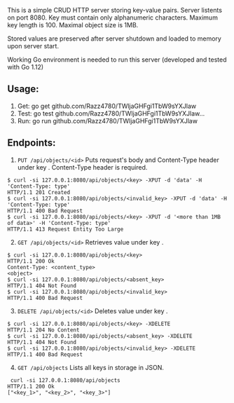 This is a simple CRUD HTTP server storing key-value pairs.
Server listents on port 8080.
Key must contain only alphanumeric characters. Maximum key length is 100.
Maximal object size is 1MB.

Stored values are preserved after server shutdown and loaded to memory upon server start.

Working Go environment is needed to run this server (developed and tested with Go 1.12)

## Usage:
1. Get: go get github.com/Razz4780/TWljaGHFgi1TbW9sYXJlaw
2. Test: go test github.com/Razz4780/TWljaGHFgi1TbW9sYXJlaw...
3. Run: go run github.com/Razz4780/TWljaGHFgi1TbW9sYXJlaw

## Endpoints:

1. ```PUT /api/objects/<id>```
Puts request's body and Content-Type header under key <id>.
Content-Type header is required.
```
$ curl -si 127.0.0.1:8080/api/objects/<key> -XPUT -d 'data' -H 'Content-Type: type'
HTTP/1.1 201 Created
$ curl -si 127.0.0.1:8080/api/objects/<invalid_key> -XPUT -d 'data' -H 'Content-Type: type'
HTTP/1.1 400 Bad Request
$ curl -si 127.0.0.1:8080/api/objects/<key> -XPUT -d '<more than 1MB of data>' -H 'Content-Type: type'
HTTP/1.1 413 Request Entity Too Large
```

2. ```GET /api/objects/<id>```
Retrieves value under key <id>.
```
$ curl -si 127.0.0.1:8080/api/objects/<key>
HTTP/1.1 200 Ok
Content-Type: <content_type>
<object>
$ curl -si 127.0.0.1:8080/api/objects/<absent_key>
HTTP/1.1 404 Not Found
$ curl -si 127.0.0.1:8080/api/objects/<invalid_key>
HTTP/1.1 400 Bad Request
```

3. ```DELETE /api/objects/<id>```
Deletes value under key <id>.
```
$ curl -si 127.0.0.1:8080/api/objects/<key> -XDELETE
HTTP/1.1 204 No Content
$ curl -si 127.0.0.1:8080/api/objects/<absent_key> -XDELETE
HTTP/1.1 404 Not Found
$ curl -si 127.0.0.1:8080/api/objects/<invalid_key> -XDELETE
HTTP/1.1 400 Bad Request
```

4. ```GET /api/objects```
Lists all keys in storage in JSON.
```
 curl -si 127.0.0.1:8080/api/objects
HTTP/1.1 200 Ok
["<key_1>", "<key_2>", "<key_3>"]
```
